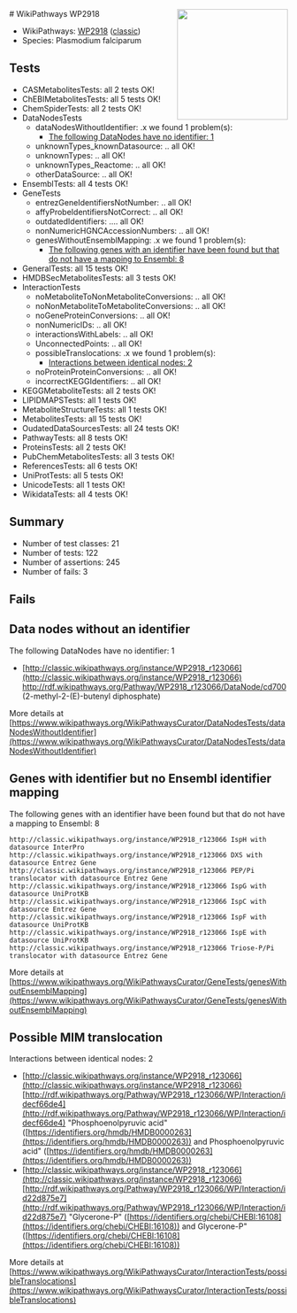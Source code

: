 <img style="float: right; width: 200px" src="https://upload.wikimedia.org/wikipedia/commons/thumb/8/83/Wplogo_with_text_500.png/640px-Wplogo_with_text_500.png" />
# WikiPathways WP2918

* WikiPathways: [WP2918](https://wikipathways.org/pathways/WP2918) ([classic](https://classic.wikipathways.org/instance/WP2918))
* Species: Plasmodium falciparum
## Tests
* CASMetabolitesTests: all 2 tests OK!
* ChEBIMetabolitesTests: all 5 tests OK!
* ChemSpiderTests: all 2 tests OK!
* DataNodesTests
    * dataNodesWithoutIdentifier: .x we found 1 problem(s):
        * [The following DataNodes have no identifier: 1](#d2d32fa0)
    * unknownTypes_knownDatasource: .. all OK!
    * unknownTypes: .. all OK!
    * unknownTypes_Reactome: .. all OK!
    * otherDataSource: .. all OK!
* EnsemblTests: all 4 tests OK!
* GeneTests
    * entrezGeneIdentifiersNotNumber: .. all OK!
    * affyProbeIdentifiersNotCorrect: .. all OK!
    * outdatedIdentifiers: .... all OK!
    * nonNumericHGNCAccessionNumbers: .. all OK!
    * genesWithoutEnsemblMapping: .x we found 1 problem(s):
        * [The following genes with an identifier have been found but that do not have a mapping to Ensembl: 8](#40286d8a)
* GeneralTests: all 15 tests OK!
* HMDBSecMetabolitesTests: all 3 tests OK!
* InteractionTests
    * noMetaboliteToNonMetaboliteConversions: .. all OK!
    * noNonMetaboliteToMetaboliteConversions: .. all OK!
    * noGeneProteinConversions: .. all OK!
    * nonNumericIDs: .. all OK!
    * interactionsWithLabels: .. all OK!
    * UnconnectedPoints: .. all OK!
    * possibleTranslocations: .x we found 1 problem(s):
        * [Interactions between identical nodes: 2](#1c118207)
    * noProteinProteinConversions: .. all OK!
    * incorrectKEGGIdentifiers: .. all OK!
* KEGGMetaboliteTests: all 2 tests OK!
* LIPIDMAPSTests: all 1 tests OK!
* MetaboliteStructureTests: all 1 tests OK!
* MetabolitesTests: all 15 tests OK!
* OudatedDataSourcesTests: all 24 tests OK!
* PathwayTests: all 8 tests OK!
* ProteinsTests: all 2 tests OK!
* PubChemMetabolitesTests: all 3 tests OK!
* ReferencesTests: all 6 tests OK!
* UniProtTests: all 5 tests OK!
* UnicodeTests: all 1 tests OK!
* WikidataTests: all 4 tests OK!


## Summary

* Number of test classes: 21
* Number of tests: 122
* Number of assertions: 245
* Number of fails: 3

## Fails

<a name="d2d32fa0" />

## Data nodes without an identifier

The following DataNodes have no identifier: 1

* [http://classic.wikipathways.org/instance/WP2918_r123066](http://classic.wikipathways.org/instance/WP2918_r123066) http://rdf.wikipathways.org/Pathway/WP2918_r123066/DataNode/cd700 (2-methyl-2-(E)-butenyl diphosphate)


More details at [https://www.wikipathways.org/WikiPathwaysCurator/DataNodesTests/dataNodesWithoutIdentifier](https://www.wikipathways.org/WikiPathwaysCurator/DataNodesTests/dataNodesWithoutIdentifier)

<a name="40286d8a" />

## Genes with identifier but no Ensembl identifier mapping

The following genes with an identifier have been found but that do not have a mapping to Ensembl: 8
```
http://classic.wikipathways.org/instance/WP2918_r123066 IspH with datasource InterPro
http://classic.wikipathways.org/instance/WP2918_r123066 DXS with datasource Entrez Gene
http://classic.wikipathways.org/instance/WP2918_r123066 PEP/Pi translocator with datasource Entrez Gene
http://classic.wikipathways.org/instance/WP2918_r123066 IspG with datasource UniProtKB
http://classic.wikipathways.org/instance/WP2918_r123066 IspC with datasource Entrez Gene
http://classic.wikipathways.org/instance/WP2918_r123066 IspF with datasource UniProtKB
http://classic.wikipathways.org/instance/WP2918_r123066 IspE with datasource UniProtKB
http://classic.wikipathways.org/instance/WP2918_r123066 Triose-P/Pi translocator with datasource Entrez Gene
```

More details at [https://www.wikipathways.org/WikiPathwaysCurator/GeneTests/genesWithoutEnsemblMapping](https://www.wikipathways.org/WikiPathwaysCurator/GeneTests/genesWithoutEnsemblMapping)

<a name="1c118207" />

## Possible MIM translocation

Interactions between identical nodes: 2

* [http://classic.wikipathways.org/instance/WP2918_r123066](http://classic.wikipathways.org/instance/WP2918_r123066) [http://rdf.wikipathways.org/Pathway/WP2918_r123066/WP/Interaction/idecf66de4](http://rdf.wikipathways.org/Pathway/WP2918_r123066/WP/Interaction/idecf66de4) "Phosphoenolpyruvic acid" ([https://identifiers.org/hmdb/HMDB0000263](https://identifiers.org/hmdb/HMDB0000263)) and 
Phosphoenolpyruvic acid" ([https://identifiers.org/hmdb/HMDB0000263](https://identifiers.org/hmdb/HMDB0000263))
* [http://classic.wikipathways.org/instance/WP2918_r123066](http://classic.wikipathways.org/instance/WP2918_r123066) [http://rdf.wikipathways.org/Pathway/WP2918_r123066/WP/Interaction/id22d875e7](http://rdf.wikipathways.org/Pathway/WP2918_r123066/WP/Interaction/id22d875e7) "Glycerone-P" ([https://identifiers.org/chebi/CHEBI:16108](https://identifiers.org/chebi/CHEBI:16108)) and 
Glycerone-P" ([https://identifiers.org/chebi/CHEBI:16108](https://identifiers.org/chebi/CHEBI:16108))


More details at [https://www.wikipathways.org/WikiPathwaysCurator/InteractionTests/possibleTranslocations](https://www.wikipathways.org/WikiPathwaysCurator/InteractionTests/possibleTranslocations)

